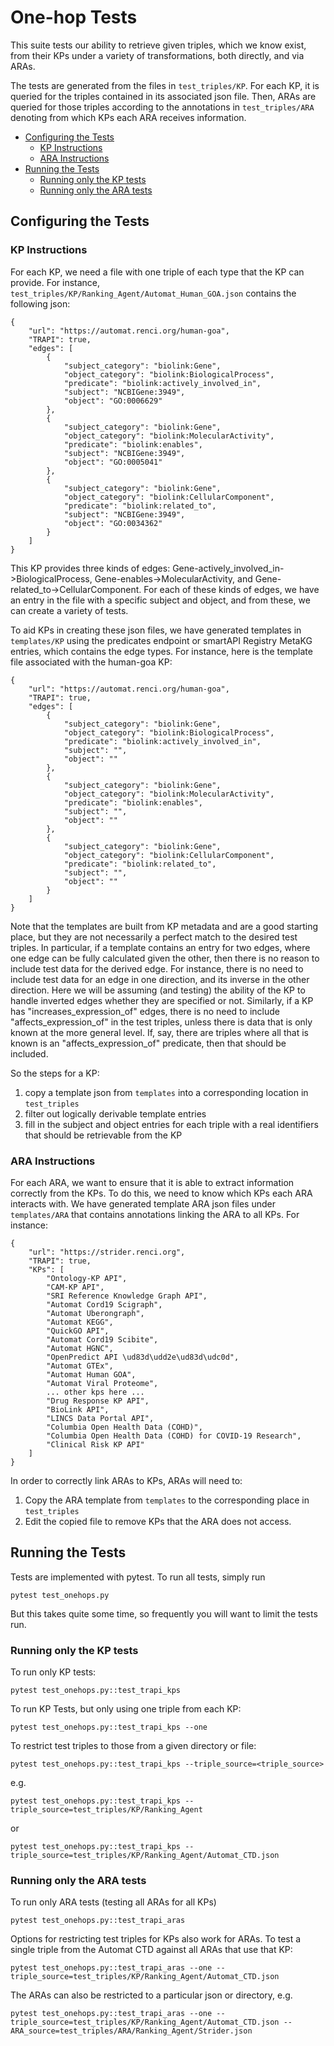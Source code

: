 # One-hop Tests

This suite tests our ability to retrieve given triples, which we know exist, from their KPs under a variety of transformations, both directly, and via ARAs.

The tests are generated from the files in `test_triples/KP`.  For each KP, it is queried for the triples contained in its associated json file.  Then, ARAs are
queried for those triples according to the annotations in `test_triples/ARA` denoting from which KPs each ARA receives information.

- [Configuring the Tests](#configuring-the-tests)
    - [KP Instructions](#kp-instructions)
    - [ARA Instructions](#ara-instructions)
- [Running the Tests](#running-the-tests)
    - [Running only the KP tests](#running-only-the-kp-tests)
    - [Running only the ARA tests](#running-only-the-ara-tests)

## Configuring the Tests

### KP Instructions

For each KP, we need a file with one triple of each type that the KP can provide.  For instance, `test_triples/KP/Ranking_Agent/Automat_Human_GOA.json` contains the following json:

```
{
    "url": "https://automat.renci.org/human-goa",
    "TRAPI": true,
    "edges": [
        {
            "subject_category": "biolink:Gene",
            "object_category": "biolink:BiologicalProcess",
            "predicate": "biolink:actively_involved_in",
            "subject": "NCBIGene:3949",
            "object": "GO:0006629"
        },
        {
            "subject_category": "biolink:Gene",
            "object_category": "biolink:MolecularActivity",
            "predicate": "biolink:enables",
            "subject": "NCBIGene:3949",
            "object": "GO:0005041"
        },
        {
            "subject_category": "biolink:Gene",
            "object_category": "biolink:CellularComponent",
            "predicate": "biolink:related_to",
            "subject": "NCBIGene:3949",
            "object": "GO:0034362"
        }
    ]
}
```

This KP provides three kinds of edges: Gene-actively_involved_in->BiologicalProcess, Gene-enables->MolecularActivity, and Gene-related_to->CellularComponent. For each of these kinds of edges, we have an entry in the file with a specific subject and object, and from these, we can create a variety of tests.

To aid KPs in creating these json files, we have generated templates in `templates/KP` using the predicates endpoint or smartAPI Registry MetaKG entries, which contains the edge types.  For instance, here is the template file associated with the human-goa KP:

```
{
    "url": "https://automat.renci.org/human-goa",
    "TRAPI": true,
    "edges": [
        {
            "subject_category": "biolink:Gene",
            "object_category": "biolink:BiologicalProcess",
            "predicate": "biolink:actively_involved_in",
            "subject": "",
            "object": ""
        },
        {
            "subject_category": "biolink:Gene",
            "object_category": "biolink:MolecularActivity",
            "predicate": "biolink:enables",
            "subject": "",
            "object": ""
        },
        {
            "subject_category": "biolink:Gene",
            "object_category": "biolink:CellularComponent",
            "predicate": "biolink:related_to",
            "subject": "",
            "object": ""
        }
    ]
}
```

Note that the templates are built from KP metadata and are a good starting place, but they are not necessarily a perfect match to the desired test triples.
In particular, if a template contains an entry for two edges, where one edge can be fully calculated given the other, then there is no reason to include 
test data for the derived edge.  For instance, there is no need to include test data for an edge in one direction, and its inverse in the other direction. Here
we will be assuming (and testing) the ability of the KP to handle inverted edges whether they are specified or not.  Similarly, if a KP has
"increases_expression_of" edges, there is no need to include "affects_expression_of" in the test triples, unless there is data that is only known at the
more general level.  If, say, there are triples where all that is known is an "affects_expression_of" predicate, then that should be included.

So the steps for a KP:

1. copy a template json from `templates` into a corresponding location in `test_triples`
2. filter out logically derivable template entries
3. fill in the subject and object entries for each triple with a real identifiers that should be retrievable from the KP

### ARA Instructions

For each ARA, we want to ensure that it is able to extract information correctly from the KPs.  To do this, we need to know which KPs each ARA interacts with.  We have generated template ARA json files under `templates/ARA` that contains annotations linking the ARA to all KPs.  For instance:

```
{
    "url": "https://strider.renci.org",
    "TRAPI": true,
    "KPs": [
        "Ontology-KP API",
        "CAM-KP API",
        "SRI Reference Knowledge Graph API",
        "Automat Cord19 Scigraph",
        "Automat Uberongraph",
        "Automat KEGG",
        "QuickGO API",
        "Automat Cord19 Scibite",
        "Automat HGNC",
        "OpenPredict API \ud83d\udd2e\ud83d\udc0d",
        "Automat GTEx",
        "Automat Human GOA",
        "Automat Viral Proteome",
        ... other kps here ...
        "Drug Response KP API",
        "BioLink API",
        "LINCS Data Portal API",
        "Columbia Open Health Data (COHD)",
        "Columbia Open Health Data (COHD) for COVID-19 Research",
        "Clinical Risk KP API"
    ]
}

```

In order to correctly link ARAs to KPs, ARAs will need to:

1. Copy the ARA template from `templates` to the corresponding place in `test_triples`
2. Edit the copied file to remove KPs that the ARA does not access.

## Running the Tests

Tests are implemented with pytest.  To run all tests, simply run
```
pytest test_onehops.py
```

But this takes quite some time, so frequently you will want to limit the tests run.

### Running only the KP tests

To run only KP tests:
```
pytest test_onehops.py::test_trapi_kps
```

To run KP Tests, but only using one triple from each KP:
```
pytest test_onehops.py::test_trapi_kps --one
```

To restrict test triples to those from a given directory or file:
```
pytest test_onehops.py::test_trapi_kps --triple_source=<triple_source>
```
e.g.
```
pytest test_onehops.py::test_trapi_kps --triple_source=test_triples/KP/Ranking_Agent
```
or
```
pytest test_onehops.py::test_trapi_kps --triple_source=test_triples/KP/Ranking_Agent/Automat_CTD.json
```

### Running only the ARA tests

To run only ARA tests (testing all ARAs for all KPs)
```
pytest test_onehops.py::test_trapi_aras
```

Options for restricting test triples for KPs also work for ARAs.  To test a single triple from the Automat CTD against all ARAs that use that KP:
```
pytest test_onehops.py::test_trapi_aras --one --triple_source=test_triples/KP/Ranking_Agent/Automat_CTD.json
```

The ARAs can also be restricted to a particular json or directory, e.g.

```
pytest test_onehops.py::test_trapi_aras --one --triple_source=test_triples/KP/Ranking_Agent/Automat_CTD.json --ARA_source=test_triples/ARA/Ranking_Agent/Strider.json
```
